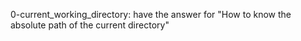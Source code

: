 0-current_working_directory: have the answer for "How to know the absolute path of the current directory"
